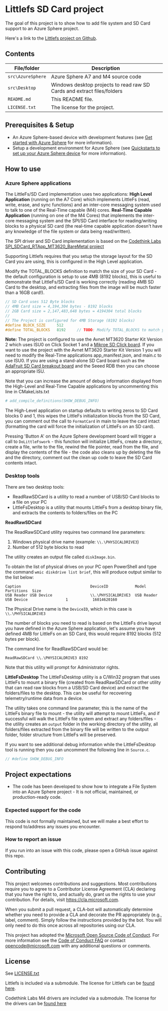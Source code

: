 # Littlefs SD Card project

The goal of this project is to show how to add file system and SD Card support to an Azure Sphere project.

Here's a link to the [Littlefs project on Github](https://github.com/littlefs-project/littlefs).

## Contents

| File/folder | Description |
|-------------|-------------|
| `src\AzureSphere`       | Azure Sphere A7 and M4 source code |
| `src\Desktop`       | Windows desktop projects to read raw SD Cards and extract files/folders |
| `README.md` | This README file. |
| `LICENSE.txt`   | The license for the project. |

## Prerequisites & Setup

- An Azure Sphere-based device with development features (see [Get started with Azure Sphere](https://azure.microsoft.com/en-us/services/azure-sphere/get-started/) for more information).
- Setup a development environment for Azure Sphere (see [Quickstarts to set up your Azure Sphere device](https://docs.microsoft.com/en-us/azure-sphere/install/overview) for more information).

## How to use

### Azure Sphere applications 

The LittleFs/SD Card implementation uses two applications:
**High Level Application** (running on the A7 Core) which implements LittleFs (read, write, erase, and sync functions) and an inter-core messaging system used to talk to one of the Real-Time capable (M4) cores.
**Real-Time Capable Application** (running on one of the M4 Cores) that implements the inter-core messaging system and the SPI/SD Card interface for reading/writing blocks to a physical SD card (the real-time capable application doesn't have any knowledge of the file system or data being read/written).

The SPI driver and SD Card implementation is based on the [Codethink Labs SPI_SDCard_RTApp_MT3620_BareMetal project](https://github.com/CodethinkLabs/mt3620-m4-samples/tree/master/SPI_SDCard_RTApp_MT3620_BareMetal)

Supporting Littlefs requires that you setup the storage layout for the SD Card you are using, this is configured in the High Level application. 

Modify the TOTAL_BLOCKS definition to match the size of your SD Card - the default configuration is setup to use 4MB (8192 blocks), this is useful to demonstrate that LittleFs/SD Card is working correctly (reading 4MB SD Card to the desktop, and extracting files from the image will be much faster than a 16GB card!).

```C
// SD Card uses 512 Byte blocks
// 4MB Card size = 4,194,304 bytes - 8192 blocks
// 2GB Card size = 2,147,483,648 bytes = 4194304 total blocks
// 
// The Project is configured for 4MB Storage (8192 blocks)
#define BLOCK_SIZE     512
#define TOTAL_BLOCKS   8192     // TODO: Modify TOTAL_BLOCKS to match your SD Card configuration (total bytes/512)
```

**Note:** The project is configured to use the Avnet MT3620 Starter Kit Version 2 which uses ISU0 on Click Socket 1 and a [Mikroe SD Click board](https://www.mikroe.com/microsd-click). If you want to use the project with the Avnet MT3620 Starter Kit Version 1 you will need to modify the Real-Time applications app_manifest.json, and main.c to use ISU0. If you are using a stand-alone SD Card board such as the [AdaFruit SD Card breakout board](https://www.adafruit.com/product/254) and the Seeed RDB then you can choose an appropriate ISU.

Note that you can increase the amount of debug information displayed from the High-Level and Real-Time Capable applications by uncommenting this line in CMakeLists.txt

```python
# add_compile_definitions(SHOW_DEBUG_INFO)
```

The High-Level application on startup defaults to writing zeros to SD Card blocks 0 and 1, this wipes the LittleFs initialization blocks from the SD Card, you can comment out the call to `FormatCard` in main to leave the card intact (formatting the card will force the initialization of LittleFs on an SD card).

Pressing 'Button A' on the Azure Sphere development board will trigger a call to `DoLittleFswork` - this function will initialize LittleFs, create a directory, create a file, write to the file, rewind the file pointer, read from the file, and display the contents of the file - the code also cleans up by deleting the file and the directory, comment out the clean up code to leave the SD Card contents intact.

### Desktop tools

There are two desktop tools:
* ReadRawSDCard is a utility to read a number of USB/SD Card blocks to a file on your PC
* LittleFsDesktop is a utility that mounts LittleFs from a desktop binary file, and extracts the contents to folders/files on the PC

**ReadRawSDCard**

The ReadRawSDCard utility requires two command line parameters:
1. Windows physical drive name (example: `\\.\PHYSICALDRIVE3`)
2. Number of 512 byte blocks to read

The utility creates an output file called `diskImage.bin`.

To obtain the list of physical drives on your PC open PowerShell and type the command `wmic diskdrive list brief`, this will produce output similar to the list below:

```dos
Caption                               DeviceID            Model                                 Partitions  Size
USB Reader USB Device                 \\.\PHYSICALDRIVE3  USB Reader USB Device                 1           16014620160
```

The Physical Drive name is the `DeviceID`, which in this case is `\\.\PHYSICALDRIVE3`

The number of blocks you need to read is based on the LittleFs drive layout you have defined in the Azure Sphere application, let's assume you have defined 4MB for LittleFs on an SD Card, this would require 8192 blocks (512 bytes per block). 

The command line for ReadRawSDCard would be:
```dos
ReadRawSDCard \\.\PHYSICALDRIVE3 8192
```

Note that this utility will prompt for Administrator rights.

**LittleFsDesktop**
The LittleFsDesktop utility is a C/Win32 program that uses LittleFs to mount a binary file (created from ReadRawSDCard or other utility that can read raw blocks from a USB/SD Card device) and extract the folders/files to the desktop. This can be useful for recovering telemetry/runtime data from a device.

The utility takes one command line parameter, this is the name of the LittleFs binary file to mount - the utility will attempt to mount LittleFs, and if successful will walk the LittleFs file system and extract any folders/files - the utility creates an `output` folder in the working directory of the utility, all folders/files extracted from the binary file will be written to the output folder, folder structure from LittleFs will be preserved.

If you want to see additional debug information while the LittleFsDesktop tool is running then you can uncomment the following line in `Source.c`.

```C
// #define SHOW_DEBUG_INFO
```

## Project expectations

* The code has been developed to show how to integrate a File System into an Azure Sphere project -  It is not official, maintained, or production-ready code.

### Expected support for the code

This code is not formally maintained, but we will make a best effort to respond to/address any issues you encounter.

### How to report an issue

If you run into an issue with this code, please open a GitHub issue against this repo.

## Contributing

This project welcomes contributions and suggestions. Most contributions require you to
agree to a Contributor License Agreement (CLA) declaring that you have the right to,
and actually do, grant us the rights to use your contribution. For details, visit
https://cla.microsoft.com.

When you submit a pull request, a CLA-bot will automatically determine whether you need
to provide a CLA and decorate the PR appropriately (e.g., label, comment). Simply follow the
instructions provided by the bot. You will only need to do this once across all repositories using our CLA.

This project has adopted the [Microsoft Open Source Code of Conduct](https://opensource.microsoft.com/codeofconduct/).
For more information see the [Code of Conduct FAQ](https://opensource.microsoft.com/codeofconduct/faq/)
or contact [opencode@microsoft.com](mailto:opencode@microsoft.com) with any additional questions or comments.

## License

See [LICENSE.txt](./LICENSE.txt)

Littlefs is included via a submodule. The license for Littlefs can be [found here](https://github.com/littlefs-project/littlefs/blob/master/LICENSE.md).

Codethink Labs M4 drivers are included via a submodule. The license for the drivers can be [found here](https://github.com/CodethinkLabs/mt3620-m4-drivers/blob/master/LICENSE.txt)